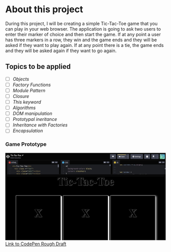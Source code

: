 # About this project

During this project, I will be creating a simple Tic-Tac-Toe game that you can play in your web browser. The application is going to ask two users to enter their marker of choice and then start the game. If at any point a user has three markers in a row, they win and the game ends and they will be asked if they want to play again. If at any point there is a tie, the game ends and they will be asked again if they want to go again.

## Topics to be applied

- [ ] *Objects*
- [ ] *Factory Functions*
- [ ] *Module Pattern*
- [ ] *Closure*
- [ ] *This keyword*
- [ ] *Algorithms*
- [ ] *DOM manipulation*
- [ ] *Prototypal ineritance*
- [ ] *Inheritance with Factories*
- [ ] *Encapsulation*

### Game Prototype

![Game Board](Images/codePen_mockImage.png)
[Link to CodePen Rough Draft](https://codepen.io/babb2000/pen/oNQwvje)

